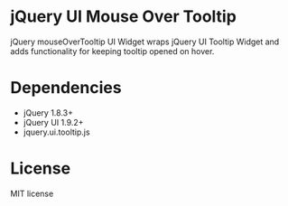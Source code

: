 jQuery UI Mouse Over Tooltip
============================
jQuery mouseOverTooltip UI Widget wraps jQuery UI Tooltip Widget and adds functionality for keeping tooltip opened on hover.

Dependencies
============================
- jQuery 1.8.3+
- jQuery UI 1.9.2+
- jquery.ui.tooltip.js

License
============================
MIT license
